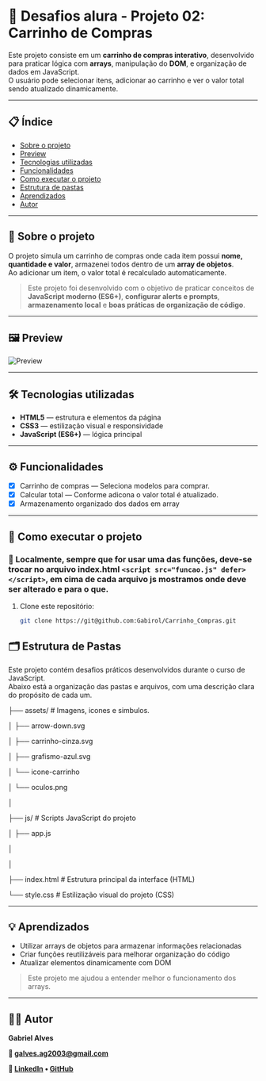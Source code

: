# 🚀 Desafios alura - Projeto 02: Carrinho de Compras

Este projeto consiste em um **carrinho de compras interativo**, desenvolvido para praticar lógica com **arrays**, manipulação do **DOM**, e organização de dados em JavaScript.  
O usuário pode selecionar itens, adicionar ao carrinho e ver o valor total sendo atualizado dinamicamente.

---

## 📋 Índice

- [Sobre o projeto](#-sobre-o-projeto)
- [Preview](#%EF%B8%8F-preview)
- [Tecnologias utilizadas](#-tecnologias-utilizadas)
- [Funcionalidades](#%EF%B8%8Ffuncionalidades)
- [Como executar o projeto](#-como-executar-o-projeto)
- [Estrutura de pastas](#-estrutura-de-pastas)
- [Aprendizados](#-aprendizados)
- [Autor](#%E2%80%8D-autor)

---


## 📖 Sobre o projeto

O projeto simula um carrinho de compras onde cada item possui **nome, quantidade e valor**, armazenei todos dentro de um **array de objetos**.  
Ao adicionar um item, o valor total é recalculado automaticamente.

> Este projeto foi desenvolvido com o objetivo de praticar conceitos de **JavaScript moderno (ES6+)**, **configurar alerts e prompts**, **armazenamento local** e **boas práticas de organização de código**.

---

## 🖼️ Preview

![Preview](https://github.com/user-attachments/assets/19c0927c-493e-4217-aa1a-e355103bc2be)

---


## 🛠 Tecnologias utilizadas

- **HTML5** — estrutura e elementos da página  
- **CSS3** — estilização visual e responsividade  
- **JavaScript (ES6+)** — lógica principal  

---

## ⚙️ Funcionalidades

- [x] Carrinho de compras — Seleciona modelos para comprar.
- [x] Calcular total — Conforme adicona o valor total é atualizado.
- [x] Armazenamento organizado dos dados em array

---

## 🧭 Como executar o projeto

### 🔹 Localmente, sempre que for usar uma das funções, deve-se trocar no arquivo index.html `<script src="funcao.js" defer></script>`, em cima de cada arquivo js mostramos onde deve ser alterado e para o que.

1. Clone este repositório:
   ```bash
   git clone https://git@github.com:Gabirol/Carrinho_Compras.git


## 🗂 Estrutura de Pastas

Este projeto contém desafios práticos desenvolvidos durante o curso de JavaScript.  
Abaixo está a organização das pastas e arquivos, com uma descrição clara do propósito de cada um.

├── assets/ # Imagens, icones e simbulos.

│ ├── arrow-down.svg

│ ├── carrinho-cinza.svg

│ ├── grafismo-azul.svg

│ └── icone-carrinho

│ └── oculos.png 

│

├── js/ # Scripts JavaScript do projeto

│ ├── app.js 

│ 

│

├── index.html # Estrutura principal da interface (HTML)

└── style.css # Estilização visual do projeto (CSS)

---

## 💡 Aprendizados

- Utilizar arrays de objetos para armazenar informações relacionadas
- Criar funções reutilizáveis para melhorar organização do código
- Atualizar elementos dinamicamente com DOM

> Este projeto me ajudou a entender melhor o funcionamento dos arrays.

---

## 👨‍💻 Autor

**Gabriel Alves**

**📧 galves.ag2003@gmail.com**

**🔗 [LinkedIn](www.linkedin.com/in/gabriel-alves-gonçalves-28220a205)
• [GitHub](https://github.com/Gabirol)**


